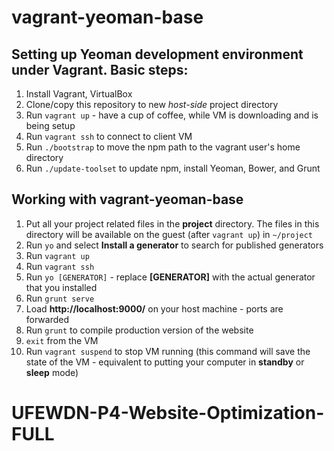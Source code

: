 vagrant-yeoman-base
===================

Setting up Yeoman development environment under Vagrant. Basic steps:
---

1. Install Vagrant, VirtualBox
2. Clone/copy this repository to new *host-side* project directory
3. Run `vagrant up` - have a cup of coffee, while VM is downloading and is being setup
4. Run `vagrant ssh` to connect to client VM
5. Run `./bootstrap` to move the npm path to the vagrant user's home directory
6. Run `./update-toolset` to update npm, install Yeoman, Bower, and Grunt


Working with vagrant-yeoman-base
---

1. Put all your project related files in the **project** directory. The files in this directory will be available on the guest (after `vagrant up`) in `~/project`
2. Run `yo` and select **Install a generator** to search for published generators
3. Run `vagrant up`
4. Run `vagrant ssh`
5. Run `yo [GENERATOR]` - replace **[GENERATOR]** with the actual generator that you installed
6. Run `grunt serve`
7. Load **http://localhost:9000/** on your host machine - ports are forwarded
8. Run `grunt` to compile production version of the website
9. `exit` from the VM
10. Run `vagrant suspend` to stop VM running (this command will save the state of the VM - equivalent to putting your computer in **standby** or **sleep** mode)
# UFEWDN-P4-Website-Optimization-FULL
